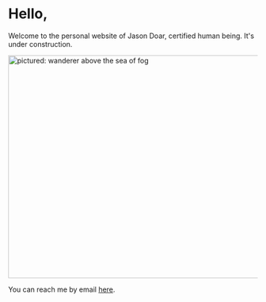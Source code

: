 # Hello,

<!--- Welcome to the [personal website](personal_website.html) of Jason Doar, certified human being. --->
Welcome to the personal website of Jason Doar, certified human being. It's under construction.
<!---It's [under construction](projects.html).--->

<img src="https://lh3.googleusercontent.com/HLkKmEp5SrWN-9HimRCzZzcIks-SBN7Oq3-pADKOkjWpZHY8xSGirQJ5NCnL-kHPVovJzEplZLGjYs6HRcseIfFPFWI3bbNevxaDXAj7piFsAWXjlETNB1GNYKYo7cWzzCcZuY6MwpHgQjxMipr5DXZDPu5qSkZUjZ6wCx97-Z_WHk1y0gRzZG1kmxILcB1lYUvJClDAgqgR_ILg1RTTKnnPkJVKHloM4UVA_C827GFsaHvWwk9e4-0s_NzQ_sL_DLT9M3CDuPPukwdtWboyy8HwSJIWvUH2mb6uhiKilRCEvIeX96Wrd68Zck76uk84pwirE6A34IcnF9As6EEUgtg6kvC0zG9drwb0__RYhNcdNBesihuF5iVvpfgLBlYY3YCXbtRxV_24LMNFDh7T8ruvy8Qn4x3b24uvQOshfGasAV0k7lSV2lFlN_814OhK0Z84H1p88QwYeuBHtO8-NyfWxGy48mS8yyL-qwrmZJ37rDawmvbTUKMX_wVwbaeAcVeNARejc-i1pIWawSEFL_LVjNPtfmw_R_CP3O87juiudntWvluFELXVuIgsXQcqJjGlZYLdtnYPmP0ZNKju-172BMHUoaoAYC7QfvncYStpoZ_-18ynEleY1i1hcgm6HIJkKbt7J6KpbiBxn9sKpoSwuhLbv5xUAfrFCEc55S_qCY_n2VC9f24Mt1A1j9YWuyswK6Z2W5BOILPM1ndkLm5ikWqDd7y3mDBiVtSGb7p1FDLmoHieQgDHZ6cBvMcljWMtQvFfgE4phjMuHY-2KbzWmdjzh3Zjl_ypZ1zHg_TQloy-j07E8ZJ5g5Mgw1bWSfaeSJQ=w1423-h1067-no?authuser=0" alt="pictured: wanderer above the sea of fog" width="600" height="450">

You can reach me by email [here](mailto:jbdoar@gmail.com).
